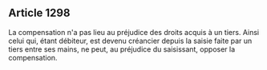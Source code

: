 Article 1298
----
La compensation n'a pas lieu au préjudice des droits acquis à un tiers. Ainsi
celui qui, étant débiteur, est devenu créancier depuis la saisie faite par un
tiers entre ses mains, ne peut, au préjudice du saisissant, opposer la
compensation.
